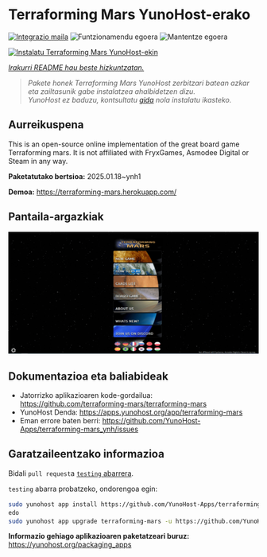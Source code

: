 <!--
Ohart ongi: README hau automatikoki sortu da <https://github.com/YunoHost/apps/tree/master/tools/readme_generator>ri esker
EZ editatu eskuz.
-->

# Terraforming Mars  YunoHost-erako

[![Integrazio maila](https://apps.yunohost.org/badge/integration/terraforming-mars)](https://ci-apps.yunohost.org/ci/apps/terraforming-mars/)
![Funtzionamendu egoera](https://apps.yunohost.org/badge/state/terraforming-mars)
![Mantentze egoera](https://apps.yunohost.org/badge/maintained/terraforming-mars)

[![Instalatu Terraforming Mars  YunoHost-ekin](https://install-app.yunohost.org/install-with-yunohost.svg)](https://install-app.yunohost.org/?app=terraforming-mars)

*[Irakurri README hau beste hizkuntzatan.](./ALL_README.md)*

> *Pakete honek Terraforming Mars  YunoHost zerbitzari batean azkar eta zailtasunik gabe instalatzea ahalbidetzen dizu.*  
> *YunoHost ez baduzu, kontsultatu [gida](https://yunohost.org/install) nola instalatu ikasteko.*

## Aurreikuspena

This is an open-source online implementation of the great board game Terraforming mars. It is not affiliated with FryxGames, Asmodee Digital or Steam in any way.


**Paketatutako bertsioa:** 2025.01.18~ynh1

**Demoa:** <https://terraforming-mars.herokuapp.com/>

## Pantaila-argazkiak

![Terraforming Mars (r)en pantaila-argazkia](./doc/screenshots/screenshot.png)

## Dokumentazioa eta baliabideak

- Jatorrizko aplikazioaren kode-gordailua: <https://github.com/terraforming-mars/terraforming-mars>
- YunoHost Denda: <https://apps.yunohost.org/app/terraforming-mars>
- Eman errore baten berri: <https://github.com/YunoHost-Apps/terraforming-mars_ynh/issues>

## Garatzaileentzako informazioa

Bidali `pull request`a [`testing` abarrera](https://github.com/YunoHost-Apps/terraforming-mars_ynh/tree/testing).

`testing` abarra probatzeko, ondorengoa egin:

```bash
sudo yunohost app install https://github.com/YunoHost-Apps/terraforming-mars_ynh/tree/testing --debug
edo
sudo yunohost app upgrade terraforming-mars -u https://github.com/YunoHost-Apps/terraforming-mars_ynh/tree/testing --debug
```

**Informazio gehiago aplikazioaren paketatzeari buruz:** <https://yunohost.org/packaging_apps>
